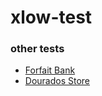 # xlow-test

### other tests
- [Forfait Bank](https://forfaitbank.vercel.app)
- [Dourados Store](https://dourados-store.vercel.app)
